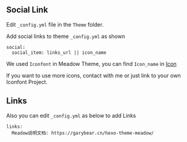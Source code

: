## Social Link

Edit `_config.yml` file in the `Theme` folder.

Add social links to theme `_config.yml` as shown

```
social:
  social_item: links_url || icon_name
```

We used `Iconfont` in Meadow Theme, you can find `Icon_name` in [Icon](_icon/index.html ':ignore')

If you want to use more icons, contact with me or just link to your own Iconfont Project.

## Links

Also you can edit `_config.yml` as below to add Links

```
links:
  Meadow说明文档: https://garybear.cn/hexo-theme-meadow/
```